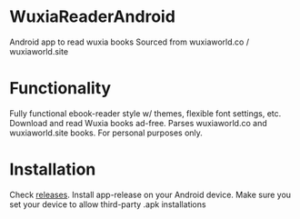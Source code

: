 # WuxiaReaderAndroid
Android app to read wuxia books
Sourced from wuxiaworld.co / wuxiaworld.site


# Functionality
Fully functional ebook-reader style w/ themes, flexible font settings, etc.
Download and read Wuxia books ad-free. Parses wuxiaworld.co and wuxiaworld.site books.
For personal purposes only.


# Installation
Check [releases](https://github.com/mcay23/WuxiaReaderAndroid/releases).
Install app-release on your Android device. Make sure you set your device to
allow third-party .apk installations
